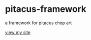 # pitacus-framework
a framework for pitacus chop art

[view my site](https://emiyaji.github.io/pitacus-framework/)